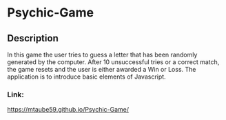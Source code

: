 # Psychic-Game
## Description
In this game the user tries to guess a letter that has been randomly generated by the
                                computer. After 10 unsuccessful tries or a correct match, the game resets and the user
                                is either awarded a Win or Loss. The application is to introduce basic elements of
                                Javascript.
                                
### Link:
https://mtaube59.github.io/Psychic-Game/
